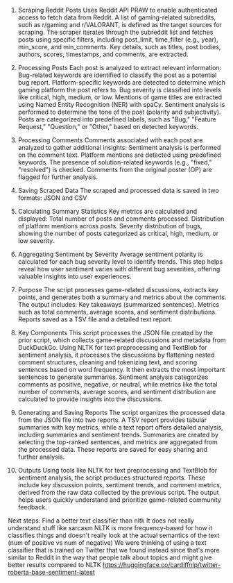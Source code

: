 
1. Scraping Reddit Posts
Uses Reddit API PRAW to enable authenticated access to fetch data from Reddit. A list of gaming-related subreddits, such as r/gaming and r/VALORANT, is defined as the target sources for scraping.
The scraper iterates through the subreddit list and fetches posts using specific filters, including post_limit, time_filter (e.g., year), min_score, and min_comments. Key details, such as titles, post bodies, authors, scores, timestamps, and comments, are extracted. 


2. Processing Posts
Each post is analyzed to extract relevant information:
Bug-related keywords are identified to classify the post as a potential bug report.
Platform-specific keywords are detected to determine which gaming platform the post refers to.
Bug severity is classified into levels like critical, high, medium, or low.
Mentions of game titles are extracted using Named Entity Recognition (NER) with spaCy.
Sentiment analysis is performed to determine the tone of the post (polarity and subjectivity).
Posts are categorized into predefined labels, such as "Bug," "Feature Request," "Question," or "Other," based on detected keywords.

3. Processing Comments
Comments associated with each post are analyzed to gather additional insights:
Sentiment analysis is performed on the comment text.
Platform mentions are detected using predefined keywords.
The presence of solution-related keywords (e.g., "fixed," "resolved") is checked.
Comments from the original poster (OP) are flagged for further analysis.

4. Saving Scraped Data
The scraped and processed data is saved in two formats: JSON and CSV

5. Calculating Summary Statistics
Key metrics are calculated and displayed:
Total number of posts and comments processed.
Distribution of platform mentions across posts.
Severity distribution of bugs, showing the number of posts categorized as critical, high, medium, or low severity.

6. Aggregating Sentiment by Severity
Average sentiment polarity is calculated for each bug severity level to identify trends. This step helps reveal how user sentiment varies with different bug severities, offering valuable insights into user experiences.

1. Purpose
The script processes game-related discussions, extracts key points, and generates both a summary and metrics about the comments. The output includes:
Key takeaways (summarized sentences).
Metrics such as total comments, average scores, and sentiment distributions.
Reports saved as a TSV file and a detailed text report.

2. Key Components
This script processes the JSON file created by the prior script, which collects game-related discussions and metadata from DuckDuckGo. Using NLTK for text preprocessing and TextBlob for sentiment analysis, it processes the discussions by flattening nested comment structures, cleaning and tokenizing text, and scoring sentences based on word frequency. It then extracts the most important sentences to generate summaries. Sentiment analysis categorizes comments as positive, negative, or neutral, while metrics like the total number of comments, average scores, and sentiment distribution are calculated to provide insights into the discussions.

3. Generating and Saving Reports
The script organizes the processed data from the JSON file into two reports. A TSV report provides tabular summaries with key metrics, while a text report offers detailed analysis, including summaries and sentiment trends. Summaries are created by selecting the top-ranked sentences, and metrics are aggregated from the processed data. These reports are saved for easy sharing and further analysis.

4. Outputs
Using tools like NLTK for text preprocessing and TextBlob for sentiment analysis, the script produces structured reports. These include key discussion points, sentiment trends, and comment metrics, derived from the raw data collected by the previous script. The output helps users quickly understand and prioritize game-related community feedback.

Next steps:
Find a better text classifier than nltk
It does not really understand stuff like sarcasm 
NLTK is more frequency-based for how it classifies things and doesn't really look at the actual semantics of the text (num of positive vs num of negative)
We were thinking of using a text classifier that is trained on Twitter that we found instead since that's more similar to Reddit in the way that people talk about topics and might give better results compared to NLTK 
https://huggingface.co/cardiffnlp/twitter-roberta-base-sentiment-latest




